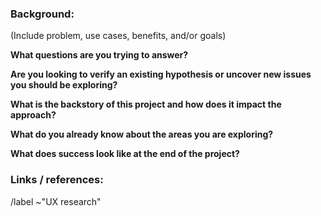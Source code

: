 ### Background:

(Include problem, use cases, benefits, and/or goals)

**What questions are you trying to answer?**

**Are you looking to verify an existing hypothesis or uncover new issues you should be exploring?**

**What is the backstory of this project and how does it impact the approach?**

**What do you already know about the areas you are exploring?**

**What does success look like at the end of the project?**

### Links / references:

/label ~"UX research"

